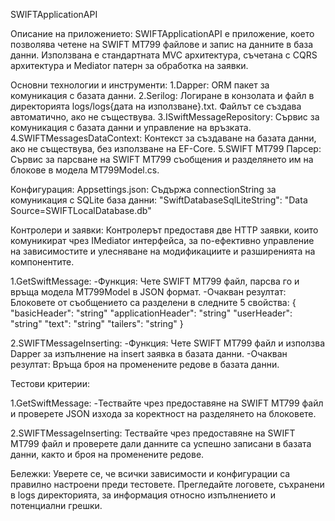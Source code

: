 SWIFTApplicationAPI

Описание на приложението:
SWIFTApplicationAPI е приложение, което позволява четене на SWIFT MT799 файлове и запис на данните в база данни. Използвана е стандартната MVC архитектура, съчетана с CQRS архитектура и Mediator патерн за обработка на заявки.

Основни технологии и инструменти:
1.Dapper: ORM пакет за комуникация с базата данни.
2.Serilog: Логиране в конзолата и файл в директорията logs/logs{дата на използване}.txt. Файлът се създава автоматично, ако не съществува.
3.ISwiftMessageRepository: Сървис за комуникация с базата данни и управление на връзката.
4.SWIFTMessagesDataContext: Контекст за създаване на базата данни, ако не съществува, без използване на EF-Core.
5.SWIFT MT799 Парсер: Сървис за парсване на SWIFT MT799 съобщения и разделянето им на блокове в модела MT799Model.cs.

Конфигурация:
Аppsettings.json: Съдържа connectionString за комуникация с SQLite база данни:
"SwiftDatabaseSqlLiteString": "Data Source=SWIFTLocalDatabase.db"

Контролери и заявки:
Контролерът предоставя две HTTP заявки, които комуникират чрез IMediator интерфейса, за по-ефективно управление на зависимостите и улесняване на модификациите и разширенията на компонентите.

1.GetSwiftMessage:
-Функция: Чете SWIFT MT799 файл, парсва го и връща модела MT799Model в JSON формат.
-Очакван резултат: Блоковете от съобщението са разделени в следните 5 свойства:
{
"basicHeader": "string"
"applicationHeader": "string"
"userHeader": "string"
"text": "string"
"tailers": "string"
}

2.SWIFTMessageInserting:
-Функция: Чете SWIFT MT799 файл и използва Dapper за изпълнение на insert заявка в базата данни.
-Очакван резултат: Връща броя на променените редове в базата данни.

Тестови критерии:

1.GetSwiftMessage:
-Тествайте чрез предоставяне на SWIFT MT799 файл и проверете JSON изхода за коректност на разделянето на блоковете.

2.SWIFTMessageInserting:
Тествайте чрез предоставяне на SWIFT MT799 файл и проверете дали данните са успешно записани в базата данни, както и броя на променените редове.

Бележки:
Уверете се, че всички зависимости и конфигурации са правилно настроени преди тестовете.
Прегледайте логовете, съхранени в logs директорията, за информация относно изпълнението и потенциални грешки.
